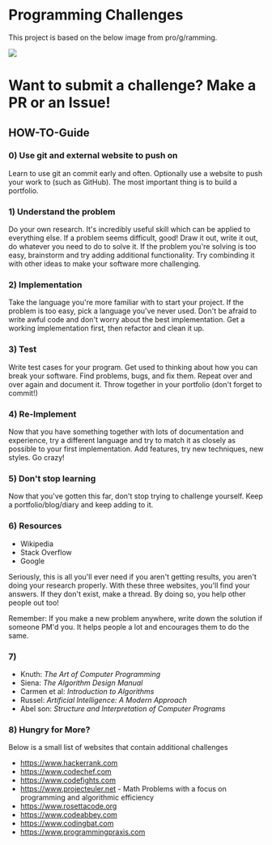 # Programming Challenges

This project is based on the below image from pro/g/ramming.

![](./media/programming-challenges-v4.0.png)

# Want to submit a challenge? Make a PR or an Issue!

## HOW-TO-Guide

### 0) Use git and external website to push on
Learn to use git an commit early and often. Optionally use a website to push your work to (such as GitHub). The most important thing is to build a portfolio.

### 1) Understand the problem
Do your own research. It's incredibly useful skill which can be applied to everything else. If a problem seems difficult, good! Draw it out, write it out, do whatever you need to do to solve it. If the problem you're solving is too easy, brainstorm and try adding additional functionality. Try combinding it with other ideas to make your software more challenging.

### 2) Implementation
Take the language you're more familiar with to start your project. If the problem is too easy, pick a language you've never used. Don't be afraid to write awful code and don't worry about the best implementation. Get a working implementation first, then refactor and clean it up.

### 3) Test
Write test cases for your program. Get used to thinking about how you can break your software. Find problems, bugs, and fix them. Repeat over and over again and document it. Throw together in your portfolio (don't forget to commit!)

### 4) Re-Implement
Now that you have something together with lots of documentation and experience, try a different language and try to match it as closely as possible to your first implementation. Add features, try new techniques, new styles. Go crazy!

### 5) Don't stop learning
Now that you've gotten this far, don't stop trying to challenge yourself. Keep a portfolio/blog/diary and keep adding to it.

### 6) Resources
- Wikipedia
- Stack Overflow
- Google

Seriously, this is all you'll ever need if you aren't getting results, you aren't doing your research properly. With these three websites, you'll find your answers. If they don't exist, make a thread. By doing so, you help other people out too!

Remember: If you make a new problem anywhere, write down the solution if someone PM'd you. It helps people a lot and encourages them to do the same.

### 7)
- Knuth: *The Art of Computer Programming*
- Siena: *The Algorithm Design Manual*
- Carmen et al: *Introduction to Algorithms*
- Russel: *Artificial Intelligence: A Modern Approach*
- Abel son: *Structure and Interpretation of Computer Programs*

### 8) Hungry for More?
Below is a small list of websites that contain additional challenges
- https://www.hackerrank.com
- https://www.codechef.com
- https://www.codefights.com
- https://www.projecteuler.net - Math Problems with a focus on programming and algorithmic efficiency
- https://www.rosettacode.org
- https://www.codeabbey.com
- https://www.codingbat.com
- https://www.programmingpraxis.com